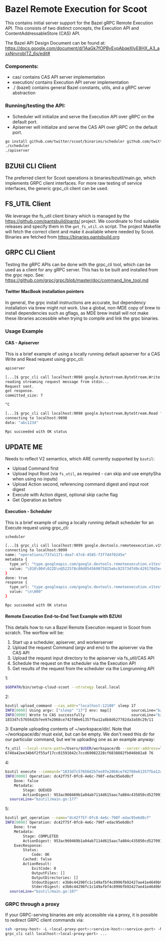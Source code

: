# Bazel Remote Execution for Scoot

This contains initial server support for the Bazel gRPC Remote Execution API.
This consists of two distinct concepts, the Execution API and ContentAddressableStore (CAS) API.

The Bazel API Design Document can be found at: https://docs.google.com/document/d/1AaGk7fOPByEvpAbqeXIyE8HX_A3_axxNnvroblTZ_6s/edit#

### Components:
* cas/ contains CAS API server implementation
* execution/ contains Execution API server implementation
* ./ (bazel) contains general Bazel constants, utils, and a gRPC server abstraction

### Running/testing the API:
* Scheduler will initialize and serve the Execution API over gRPC on the default port.
* Apiserver will initialize and serve the CAS API over gRPC on the default port.

```sh
go install github.com/twitter/scoot/binaries/scheduler github.com/twitter/scoot/binaries/apiserver
./scheduler
./apiserver
```

## BZUtil CLI Client
The preferred client for Scoot operations is binaries/bzutil/main.go, which implements GRPC client interfaces.
For more raw testing of service interfaces, the generic grpc_cli client can be used.

## FS_UTIL Client
We leverage the fs_util client binary which is managed by the https://github.com/pantsbuild/pants/ project. We
coordinate to find suitable releases and specify them in the `get_fs_util.sh` script. The project Makefile will
fetch the correct client and make it available where needed by Scoot.
Binaries are fetched from https://binaries.pantsbuild.org

## GRPC CLI Client
Testing the gRPC APIs can be done with the grpc_cli tool, which can be used as a client for any gRPC server.
This has to be built and installed from the grpc repo. See:
https://github.com/grpc/grpc/blob/master/doc/command_line_tool.md

#### Twitter MacBook installation pointers
In general, the grpc install instructions are accurate, but dependency installation via brew might not work.
Use a global, non-MDE copy of brew to install dependencies such as gflags, as MDE brew install will not make
these libraries accessible when trying to compile and link the grpc binaries.

### Usage Example
#### CAS - Apiserver
This is a brief example of using a locally running default apiserver for a CAS Write and Read request using grpc_cli:

```sh
apiserver
```

```sh
[...]$ grpc_cli call localhost:9098 google.bytestream.ByteStream.Write "resource_name: 'uploads/123e4567-e89b-12d3-a456-426655440000/blobs/ce58a4479be1d32816ee82e57eae04415dc2bda173fa7b0f11d18aa67856f242/7', write_offset: 0, finish_write: true, data: 'abc1234'"
reading streaming request message from stdin...
Request sent.
got response.
committed_size: 7

^C
```

```sh
[...]$ grpc_cli call localhost:9098 google.bytestream.ByteStream.Read "resource_name: 'blobs/ce58a4479be1d32816ee82e57eae04415dc2bda173fa7b0f11d18aa67856f242/7', read_offset: 0, read_limit: 0"
connecting to localhost:9098
data: "abc1234"

Rpc succeeded with OK status
```

## UPDATE ME
Needs to reflect V2 semantics, which ARE currently supported by `bzutil`:
* Upload Command first
* Upload Input Root (via `fs_util`, as required - can skip and use emptySha when using no inputs)
* Upload Action second, referencing command digest and input root digest
* Execute with Action digest, optional skip cache flag
* Get Operation as before

#### Execution - Scheduler
This is a brief example of using a locally running default scheduler for an Execute request using grpc_cli:

```sh
scheduler
```

```sh
[...]$ grpc_cli call localhost:9099 google.devtools.remoteexecution.v1test.Execution.Execute "action: {command_digest: {hash: 'abc123', size_bytes: 0}, input_root_digest: {hash: 'def456', size_bytes: 0}}"
connecting to localhost:9099
name: "operations/737a1171-dea7-47c6-4585-f3f7d4f0245e"
metadata {
  type_url: "type.googleapis.com/google.devtools.remoteexecution.v1test.ExecuteOperationMetadata"
  value: "\010\004\022D\n@522578c80d054569075825ebc82573d7d9c429178d3ecf7a9e276b115fa7837f\020\024"
}
done: true
response {
  type_url: "type.googleapis.com/google.devtools.remoteexecution.v1test.ExecuteResponse"
  value: "\n\000"
}

Rpc succeeded with OK status
```

#### Remote Execution End-to-End Test Example with BZUtil
This details how to run a Bazel Remote Execution request in Scoot from scratch.
The worflow will be:
1. Start up a scheduler, apiserver, and workerserver
2. Upload the request Command (argv and env) to the apiserver via the CAS API
3. Upload the request input directory to the apiserver via fs_util/CAS API
4. Schedule the request on the scheduler via the Execution API
5. Get results of the request from the scheduler via the Longrunning API

1:
```sh
$GOPATH/bin/setup-cloud-scoot --strategy local.local
```

2:
```sh
bzutil upload_command --cas_addr="localhost:12100" sleep 17
INFO[0000] Using argv: ["sleep" "17"] env: map[]         sourceLine="bzutil/main.go:112"
INFO[0000] Wrote to CAS successfully                     sourceLine="bzutil/main.go:142"
1833d7c57656d2b7ee97e2068ce742f80e61357fba12a8b8d627782da3a58c29/11
```

3:
Example uploading contents of ~/workspace/dir/. Note that ~/workspace/db/ must exist, but can be empty.
We don't need this dir for our particular command, but we're uploading one as an example anyway:
```sh
fs_util --local-store-path=/Users/$USER/workspace/db --server-address=localhost:12100 directory save --root /Users/$USER/workspace/dir "**"
6740a42ee34b6f2f55af17cc01591042c7ccd69082228cf6838882fb046b02a8 76
```

4:
```sh
bzutil execute --command="1833d7c57656d2b7ee97e2068ce742f80e61357fba12a8b8d627782da3a58c29/11" --input_root="6740a42ee34b6f2f55af17cc01591042c7ccd69082228cf6838882fb046b02a8/76"
INFO[0000] Operation: dc42f75f-0fc8-4e6c-790f-edac95e6d8cf
	Done: false
	Metadata:
		Stage: QUEUED
		ActionDigest: 953ac960469b1a04ab7114d615aac7a804c435850cd527091bc85cf7114d071f/144
  sourceLine="bzutil/main.go:177"
```

5:
```sh
bzutil get_operation --name="dc42f75f-0fc8-4e6c-790f-edac95e6d8cf"
INFO[0000] Operation: dc42f75f-0fc8-4e6c-790f-edac95e6d8cf
	Done: true
	Metadata:
		Stage: COMPLETED
		ActionDigest: 953ac960469b1a04ab7114d615aac7a804c435850cd527091bc85cf7114d071f/144
	ExecResponse:
		Status:
			Code: OK
		Cached: false
		ActionResult:
			ExitCode: 0
			OutputFiles: []
			OutputDirectories: []
			StdoutDigest: e3b0c44298fc1c149afbf4c8996fb92427ae41e4649b934ca495991b7852b855/0
			StderrDigest: e3b0c44298fc1c149afbf4c8996fb92427ae41e4649b934ca495991b7852b855/0
  sourceLine="bzutil/main.go:187"
```

### GRPC through a proxy
If your GRPC-serving binaries are only accessible via a proxy, it is possible to redirect GRPC client commands via:

```sh
ssh <proxy-host> -L <local-proxy-port>:<service-host>:<service-port> -N &
grpc_cli call localhost:<local-proxy-port> ...
```
